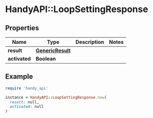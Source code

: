 # HandyAPI::LoopSettingResponse

## Properties

| Name | Type | Description | Notes |
| ---- | ---- | ----------- | ----- |
| **result** | [**GenericResult**](GenericResult.md) |  |  |
| **activated** | **Boolean** |  |  |

## Example

```ruby
require 'handy_api'

instance = HandyAPI::LoopSettingResponse.new(
  result: null,
  activated: null
)
```

